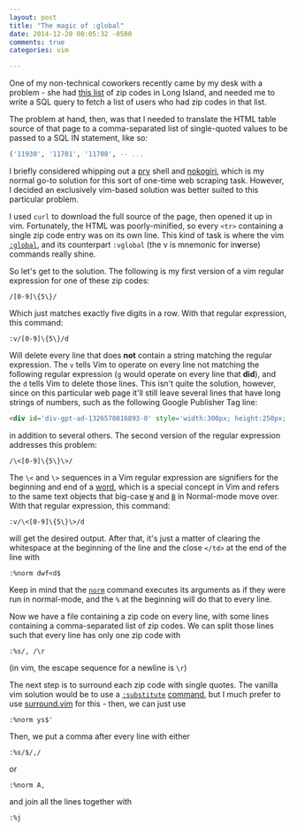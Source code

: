 ```yaml
---
layout: post
title: "The magic of :global"
date: 2014-12-20 00:05:32 -0500
comments: true
categories: vim

---
```


One of my non-technical coworkers recently came by my desk with a problem - she
had [this list][1] of zip codes in Long Island, and needed me to write a SQL
query to fetch a list of users who had zip codes in that list.

<!--more-->

The problem at hand, then, was that I needed to translate the HTML table source
of that page to a comma-separated list of single-quoted values to be passed to a
SQL IN statement, like so:

```sql
('11930', '11701', '11708', -- ...
```

I briefly considered whipping out a [pry][2] shell and [nokogiri][3], which is
my normal go-to solution for this sort of one-time web scraping task. However, I
decided an exclusively vim-based solution was better suited to this particular
problem.

I used `curl` to download the full source of the page, then opened it up in vim.
Fortunately, the HTML was poorly-minified, so every `<tr>` containing a single
zip code entry was on its own line. This kind of task is where the vim
[`:global`][4], and its counterpart `:vglobal` (the v is mnemonic for
in**v**erse) commands really shine.

So let's get to the solution. The following is my first version of a vim regular
expression for one of these zip codes:

```vim
/[0-9]\{5\}/
```

Which just matches exactly five digits in a row. With that regular expression,
this command:

```vim
:v/[0-9]\{5\}/d
```

Will delete every line that does **not** contain a string matching the regular
expression. The `v` tells Vim to operate on every line not matching the
following regular expression (`g` would operate on every line that **did**), and
the `d` tells Vim to delete those lines. This isn't quite the solution, however,
since on this particular web page it'll still leave several lines that have long
strings of numbers, such as the following Google Publisher Tag line:

```html
<div id='div-gpt-ad-1326570816893-0' style='width:300px; height:250px;' class="display_ad">
```

in addition to several others. The second version of the regular expression
addresses this problem:

```vim
/\<[0-9]\{5\}\>/
```

The `\<` and `\>` sequences in a Vim regular expression are signifiers for the
beginning and end of a [word][6], which is a special concept in Vim and refers
to the same text objects that big-case [`W`][7] and [`B`][8] in Normal-mode move
over. With that regular expression, this command:

```vim
:v/\<[0-9]\{5\}\>/d
```

will get the desired output. After that, it's just a matter of clearing the
whitespace at the beginning of the line and the close `</td>` at the end of the
line with

```vim
:%norm dwf<d$
```

Keep in mind that the [`norm`][9] command executes its arguments as if they
were run in normal-mode, and the `%` at the beginning will do that to every
line.

Now we have a file containing a zip code on every line, with some lines
containing a comma-separated list of zip codes. We can split those lines such
that every line has only one zip code with

```vim
:%s/, /\r
```

(in vim, the escape sequence for a newline is `\r`)

The next step is to surround each zip code with single quotes. The vanilla vim
solution would be to use a [`:substitute`][10] [command][12], but I much prefer
to use [surround.vim][11] for this - then, we can just use

```vim
:%norm ys$'
```

Then, we put a comma after every line with either

```vim
:%s/$/,/
```

or

```vim
:%norm A,
```

and join all the lines together with

```vim
:%j
```


[1]:  http://www.longisland.com/zip-codes.html
[2]:  https://github.com/pry/pry
[3]:  https://github.com/sparklemotion/nokogiri
[4]:  http://vimdoc.sourceforge.net/htmldoc/repeat.html#multi-repeat
[6]:  http://vimdoc.sourceforge.net/htmldoc/motion.html#word
[7]:  http://vimdoc.sourceforge.net/htmldoc/motion.html#W
[8]:  http://vimdoc.sourceforge.net/htmldoc/motion.html#B
[9]:  http://vimdoc.sourceforge.net/htmldoc/various.html#:normal
[10]: http://vimdoc.sourceforge.net/htmldoc/change.html#:substitute
[11]: https://github.com/tpope/vim-surround
[12]: http://blog.griffinsmith.me/post/2014/08/04/an-introduction-to-the-vim-substitute-command/

